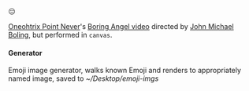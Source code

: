 
😑

[Oneohtrix Point Never](http://www.pointnever.com)'s [Boring Angel video](http://www.youtube.com/watch?v=qmlJveN9IkI&hd=1) directed by [John Michael Boling](http://gooooooooooooooooooooooooooooooooooooooooooooooooooooogle.com), but performed in `canvas`.

#### Generator
Emoji image generator, walks known Emoji and renders to appropriately named image, saved to *~/Desktop/emoji-imgs*

